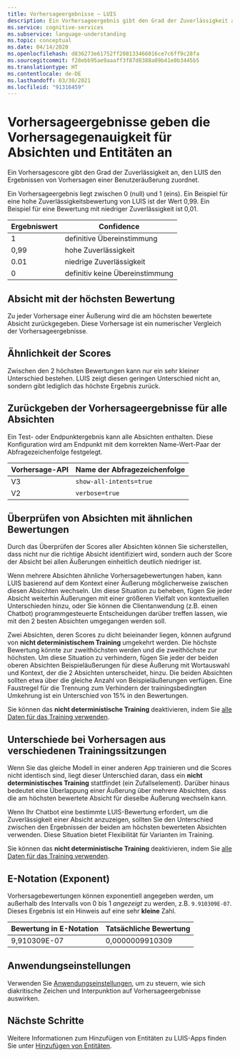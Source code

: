 ```yaml
---
title: Vorhersageergebnisse – LUIS
description: Ein Vorhersageergebnis gibt den Grad der Zuverlässigkeit an, den der LUIS-API-Dienst den Ergebnissen von Vorhersagen basierend auf einer Benutzeräußerung zuordnet.
ms.service: cognitive-services
ms.subservice: language-understanding
ms.topic: conceptual
ms.date: 04/14/2020
ms.openlocfilehash: d836273e61752ff208133466016ce7c6ff9c28fa
ms.sourcegitcommit: f28ebb95ae9aaaff3f87d8388a09b41e0b3445b5
ms.translationtype: HT
ms.contentlocale: de-DE
ms.lasthandoff: 03/30/2021
ms.locfileid: "91316459"
---
```

# <a name="prediction-scores-indicate-prediction-accuracy-for-intent-and-entities"></a>Vorhersageergebnisse geben die Vorhersagegenauigkeit für Absichten und Entitäten an

Ein Vorhersagescore gibt den Grad der Zuverlässigkeit an, den LUIS den Ergebnissen von Vorhersagen einer Benutzeräußerung zuordnet.

Ein Vorhersageergebnis liegt zwischen 0 (null) und 1 (eins). Ein Beispiel für eine hohe Zuverlässigkeitsbewertung von LUIS ist der Wert 0,99. Ein Beispiel für eine Bewertung mit niedriger Zuverlässigkeit ist 0,01.

|Ergebniswert|Confidence|
|--|--|
|1|definitive Übereinstimmung|
|0,99|hohe Zuverlässigkeit|
|0.01|niedrige Zuverlässigkeit|
|0|definitiv keine Übereinstimmung|

## <a name="top-scoring-intent"></a>Absicht mit der höchsten Bewertung

Zu jeder Vorhersage einer Äußerung wird die am höchsten bewertete Absicht zurückgegeben. Diese Vorhersage ist ein numerischer Vergleich der Vorhersageergebnisse.

## <a name="proximity-of-scores-to-each-other"></a>Ähnlichkeit der Scores

Zwischen den 2 höchsten Bewertungen kann nur ein sehr kleiner Unterschied bestehen. LUIS zeigt diesen geringen Unterschied nicht an, sondern gibt lediglich das höchste Ergebnis zurück.

## <a name="return-prediction-score-for-all-intents"></a>Zurückgeben der Vorhersageergebnisse für alle Absichten

Ein Test- oder Endpunktergebnis kann alle Absichten enthalten. Diese Konfiguration wird am Endpunkt mit dem korrekten Name-Wert-Paar der Abfragezeichenfolge festgelegt.

|Vorhersage-API|Name der Abfragezeichenfolge|
|--|--|
|V3|`show-all-intents=true`|
|V2|`verbose=true`|

## <a name="review-intents-with-similar-scores"></a>Überprüfen von Absichten mit ähnlichen Bewertungen

Durch das Überprüfen der Scores aller Absichten können Sie sicherstellen, dass nicht nur die richtige Absicht identifiziert wird, sondern auch der Score der Absicht bei allen Äußerungen einheitlich deutlich niedriger ist.

Wenn mehrere Absichten ähnliche Vorhersagebewertungen haben, kann LUIS basierend auf dem Kontext einer Äußerung möglicherweise zwischen diesen Absichten wechseln. Um diese Situation zu beheben, fügen Sie jeder Absicht weiterhin Äußerungen mit einer größeren Vielfalt von kontextuellen Unterschieden hinzu, oder Sie können die Clientanwendung (z.B. einen Chatbot) programmgesteuerte Entscheidungen darüber treffen lassen, wie mit den 2 besten Absichten umgegangen werden soll.

Zwei Absichten, deren Scores zu dicht beieinander liegen, können aufgrund von **nicht deterministischem Training** umgekehrt werden. Die höchste Bewertung könnte zur zweithöchsten werden und die zweithöchste zur höchsten. Um diese Situation zu verhindern, fügen Sie jeder der beiden oberen Absichten Beispieläußerungen für diese Äußerung mit Wortauswahl und Kontext, der die 2 Absichten unterscheidet, hinzu. Die beiden Absichten sollten etwa über die gleiche Anzahl von Beispieläußerungen verfügen. Eine Faustregel für die Trennung zum Verhindern der trainingsbedingten Umkehrung ist ein Unterschied von 15% in den Bewertungen.

Sie können das **nicht deterministische Training** deaktivieren, indem Sie [alle Daten für das Training verwenden](luis-how-to-train.md#train-with-all-data).

## <a name="differences-with-predictions-between-different-training-sessions"></a>Unterschiede bei Vorhersagen aus verschiedenen Trainingssitzungen

Wenn Sie das gleiche Modell in einer anderen App trainieren und die Scores nicht identisch sind, liegt dieser Unterschied daran, dass ein **nicht deterministisches Training** stattfindet (ein Zufallselement). Darüber hinaus bedeutet eine Überlappung einer Äußerung über mehrere Absichten, dass die am höchsten bewertete Absicht für dieselbe Äußerung wechseln kann.

Wenn Ihr Chatbot eine bestimmte LUIS-Bewertung erfordert, um die Zuverlässigkeit einer Absicht anzuzeigen, sollten Sie den Unterschied zwischen den Ergebnissen der beiden am höchsten bewerteten Absichten verwenden. Diese Situation bietet Flexibilität für Varianten im Training.

Sie können das **nicht deterministische Training** deaktivieren, indem Sie [alle Daten für das Training verwenden](luis-how-to-train.md#train-with-all-data).

## <a name="e-exponent-notation"></a>E-Notation (Exponent)

Vorhersagebewertungen können exponentiell angegeben werden, um außerhalb des Intervalls von 0 bis 1 _angezeigt_ zu werden, z.B. `9.910309E-07`. Dieses Ergebnis ist ein Hinweis auf eine sehr **kleine** Zahl.

|Bewertung in E-Notation |Tatsächliche Bewertung|
|--|--|
|9,910309E-07|0,0000009910309|

<a name="punctuation"></a>

## <a name="application-settings"></a>Anwendungseinstellungen

Verwenden Sie [Anwendungseinstellungen](luis-reference-application-settings.md), um zu steuern, wie sich diakritische Zeichen und Interpunktion auf Vorhersageergebnisse auswirken.

## <a name="next-steps"></a>Nächste Schritte

Weitere Informationen zum Hinzufügen von Entitäten zu LUIS-Apps finden Sie unter [Hinzufügen von Entitäten](luis-how-to-add-entities.md).
